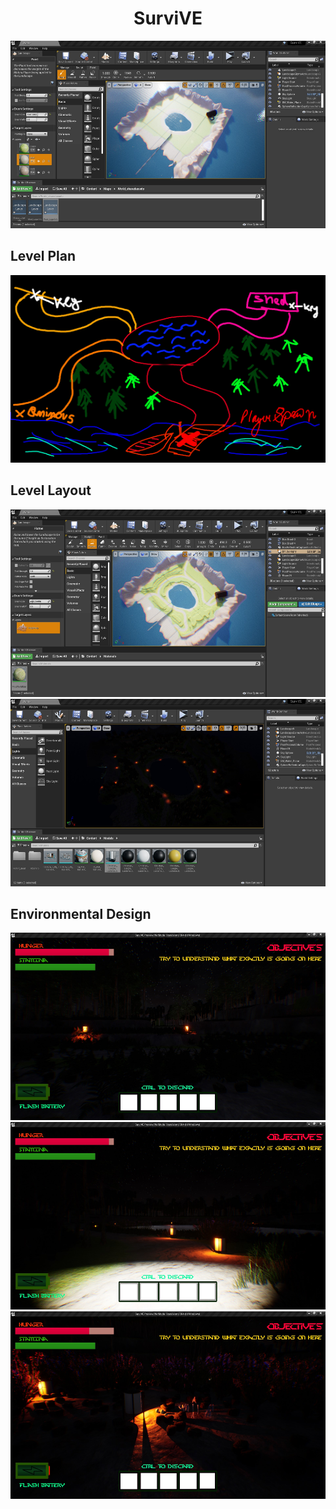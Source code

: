 <html>
<body>
<h1 align="center"> SurviVE </h1> 
<img src="./Images/1.jpg" width="600" height="300"> 
 
<h2 align="left"> Level Plan </h2> 
<img src="https://github.com/ReanSchwarzer1/SurviVE/blob/main/Level%20Plan%20and%20game%20design/Level%20Plan%201.png" width="600" height="300"> 


<h2 align="left"> Level Layout </h2> 
<img src="./Images/2.jpg" width="600" height="300"> 
<img src="./Images/3.jpg" width="600" height="300"> 


<h2 align="left"> Environmental Design </h2> 

<img src="./Images/4.jpg" width="600" height="300"> 
<img src="./Images/5.jpg" width="600" height="300"> 
<img src="./Images/6.jpg" width="600" height="300"> 
